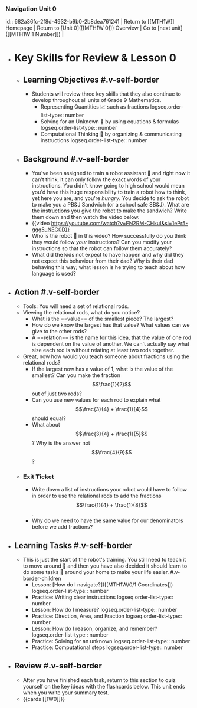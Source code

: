 ### Navigation Unit 0
id:: 682a36fc-2f8d-4932-b9b0-2b8dea761241
| Return to [[MTH1W]] Homepage | Return to [Unit 0]([[MTH1W 0]]) Overview | Go to [next unit]([[MTH1W 1 Number]]) |
- # Key Skills for Review & Lesson 0
	- ## Learning Objectives #.v-self-border
		- Students will review three key skills that they also continue to develop throughout all units of Grade 9 Mathematics.
			- Representing Quantities 📈 such as fractions
			  logseq.order-list-type:: number
			- Solving for an Unknown 🟰 by using equations & formulas
			  logseq.order-list-type:: number
			- Computational Thinking 🧮 by organizing & communicating instructions
			  logseq.order-list-type:: number
	- ## Background #.v-self-border
		- You've been assigned to train a robot assistant 🤖 and right now it can't think, it can only follow the exact words of your instructions. You didn't know going to high school would mean you'd have this huge responsibility to train a robot how to think, yet here you are, and you're *hungry*. You decide to ask the robot to make you a PB&J Sandwich (or a school safe SB&J). What are the instructions you give the robot to make the sandwich? Write them down and then watch the video below.
		- {{video https://youtube.com/watch?v=FN2RM-CHkuI&si=1ePr5-ggg5uNEG0D}}
		- Who is the robot 🤖 in this video? How successfully do you think they would follow *your* instructions? Can you modify your instructions so that the robot can follow them accurately?
		- What did the kids not expect to have happen and why did they not expect this behaviour from their dad? Why is their dad behaving this way; what lesson is he trying to teach about how language is used?
- ## Action #.v-self-border
	- Tools:  You will need a set of relational rods.
	- Viewing the relational rods, what do you notice?
		- What is the ==value== of the smallest piece? The largest?
		- How do we know the largest has that value? What values can we give to the other rods?
		- A ==relation== is the name for this idea, that the value of one rod is dependent on the value of another. We can't actually say what size each rod is without relating at least two rods together.
	- Great, now how would you teach someone about fractions using the relational rods?
		- If the largest now has a value of 1, what is the value of the smallest? Can you make the fraction $$\frac{1}{2}$$ out of just two rods?
		- Can you use new values for each rod to explain what $$\frac{3}{4} + \frac{1}{4}$$ should equal?
		- What about $$\frac{3}{4} + \frac{1}{5}$$? Why is the answer not $$\frac{4}{9}$$?
	- ### Exit Ticket
		- Write down a list of instructions your robot would have to follow in order to use the relational rods to add the fractions $$\frac{1}{4} + \frac{1}{8}$$.
		- Why do we need to have the same value for our denominators before we add fractions?
- ## Learning Tasks #.v-self-border
	- This is just the start of the robot's training. You still need to teach it to move around 🦿 and then you have also decided it should learn to do some tasks 🦾 around your home to make your life easier. #.v-border-children
		- Lesson:  [How do I navigate?]([[MTH1W/0/1 Coordinates]])
		  logseq.order-list-type:: number
		- Practice:  Writing clear instructions
		  logseq.order-list-type:: number
		- Lesson:  How do I measure?
		  logseq.order-list-type:: number
		- Practice:  Direction, Area, and Fraction
		  logseq.order-list-type:: number
		- Lesson:  How do I reason, organize, and remember?
		  logseq.order-list-type:: number
		- Practice:  Solving for an unknown
		  logseq.order-list-type:: number
		- Practice:  Computational steps
		  logseq.order-list-type:: number
- ## Review #.v-self-border
	- After you have finished each task, return to this section to quiz yourself on the key ideas with the flashcards below. This unit ends when you write your summary test.
	- {{cards [[1W0]]}}